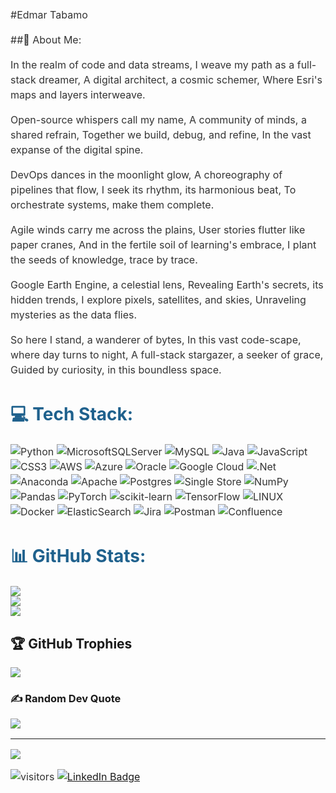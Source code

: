 #Edmar Tabamo

##💫 About Me:

In the realm of code and data streams,
I weave my path as a full-stack dreamer,
A digital architect, a cosmic schemer,
Where Esri's maps and layers interweave.

Open-source whispers call my name,
A community of minds, a shared refrain,
Together we build, debug, and refine,
In the vast expanse of the digital spine.

DevOps dances in the moonlight glow,
A choreography of pipelines that flow,
I seek its rhythm, its harmonious beat,
To orchestrate systems, make them complete.

Agile winds carry me across the plains,
User stories flutter like paper cranes,
And in the fertile soil of learning's embrace,
I plant the seeds of knowledge, trace by trace.

Google Earth Engine, a celestial lens,
Revealing Earth's secrets, its hidden trends,
I explore pixels, satellites, and skies,
Unraveling mysteries as the data flies.

So here I stand, a wanderer of bytes,
In this vast code-scape, where day turns to night,
A full-stack stargazer, a seeker of grace,
Guided by curiosity, in this boundless space.

<style>
  /* Custom CSS for the "About Me" section */
  h1 {
    color: #1f618d; /* Navy blue */
    font-size: 28px;
    font-weight: bold;
    margin-bottom: 20px;
  }
  p {
    font-size: 16px;
    line-height: 1.5;
    color: #333; /* Dark gray */
  }
</style>



# 💻 Tech Stack:
![Python](https://img.shields.io/badge/python-3670A0?style=for-the-badge&logo=python&logoColor=ffdd54) ![MicrosoftSQLServer](https://img.shields.io/badge/Microsoft%20SQL%20Sever-CC2927?style=for-the-badge&logo=microsoft%20sql%20server&logoColor=white) ![MySQL](https://img.shields.io/badge/mysql-%2300f.svg?style=for-the-badge&logo=mysql&logoColor=white) ![Java](https://img.shields.io/badge/java-%23ED8B00.svg?style=for-the-badge&logo=java&logoColor=white) ![JavaScript](https://img.shields.io/badge/javascript-%23323330.svg?style=for-the-badge&logo=javascript&logoColor=%23F7DF1E) ![CSS3](https://img.shields.io/badge/css3-%231572B6.svg?style=for-the-badge&logo=css3&logoColor=white) ![AWS](https://img.shields.io/badge/AWS-%23FF9900.svg?style=for-the-badge&logo=amazon-aws&logoColor=white) ![Azure](https://img.shields.io/badge/azure-%230072C6.svg?style=for-the-badge&logo=azure-devops&logoColor=white) ![Oracle](https://img.shields.io/badge/Oracle-F80000?style=for-the-badge&logo=oracle&logoColor=white) ![Google Cloud](https://img.shields.io/badge/Google%20Cloud-%234285F4.svg?style=for-the-badge&logo=google-cloud&logoColor=white) ![.Net](https://img.shields.io/badge/.NET-5C2D91?style=for-the-badge&logo=.net&logoColor=white) ![Anaconda](https://img.shields.io/badge/Anaconda-%2344A833.svg?style=for-the-badge&logo=anaconda&logoColor=white) ![Apache](https://img.shields.io/badge/apache-%23D42029.svg?style=for-the-badge&logo=apache&logoColor=white) ![Postgres](https://img.shields.io/badge/postgres-%23316192.svg?style=for-the-badge&logo=postgresql&logoColor=white) ![Single Store](https://img.shields.io/badge/Single%20Store-AA00FF?style=for-the-badge&logo=singlestore&logoColor=white) ![NumPy](https://img.shields.io/badge/numpy-%23013243.svg?style=for-the-badge&logo=numpy&logoColor=white) ![Pandas](https://img.shields.io/badge/pandas-%23150458.svg?style=for-the-badge&logo=pandas&logoColor=white) ![PyTorch](https://img.shields.io/badge/PyTorch-%23EE4C2C.svg?style=for-the-badge&logo=PyTorch&logoColor=white) ![scikit-learn](https://img.shields.io/badge/scikit--learn-%23F7931E.svg?style=for-the-badge&logo=scikit-learn&logoColor=white) ![TensorFlow](https://img.shields.io/badge/TensorFlow-%23FF6F00.svg?style=for-the-badge&logo=TensorFlow&logoColor=white) ![LINUX](https://img.shields.io/badge/Linux-FCC624?style=for-the-badge&logo=linux&logoColor=black) ![Docker](https://img.shields.io/badge/docker-%230db7ed.svg?style=for-the-badge&logo=docker&logoColor=white) ![ElasticSearch](https://img.shields.io/badge/-ElasticSearch-005571?style=for-the-badge&logo=elasticsearch) ![Jira](https://img.shields.io/badge/jira-%230A0FFF.svg?style=for-the-badge&logo=jira&logoColor=white) ![Postman](https://img.shields.io/badge/Postman-FF6C37?style=for-the-badge&logo=postman&logoColor=white) ![Confluence](https://img.shields.io/badge/confluence-%23172BF4.svg?style=for-the-badge&logo=confluence&logoColor=white)
# 📊 GitHub Stats:
![](https://github-readme-stats.vercel.app/api?username=geofixit&theme=radical&hide_border=false&include_all_commits=false&count_private=false)<br/>
![](https://github-readme-streak-stats.herokuapp.com/?user=geofixit&theme=radical&hide_border=false)<br/>
![](https://github-readme-stats.vercel.app/api/top-langs/?username=geofixit&theme=radical&hide_border=false&include_all_commits=false&count_private=false&layout=compact)

## 🏆 GitHub Trophies
![](https://github-profile-trophy.vercel.app/?username=geofixit&theme=dracula&no-frame=true&no-bg=false&margin-w=4)

### ✍️ Random Dev Quote
![](https://quotes-github-readme.vercel.app/api?type=horizontal&theme=radical)

---
[![](https://visitcount.itsvg.in/api?id=geofixit&icon=0&color=0)](https://visitcount.itsvg.in)

<!-- Proudly created with GPRM ( https://gprm.itsvg.in ) -->

![visitors](https://visitor-badge.laobi.icu/badge?page_id=geofixit.geofixit)
[![LinkedIn Badge](https://img.shields.io/badge/My-LinkedIn-blue)](https://www.linkedin.com/in/edmartabamo/)
